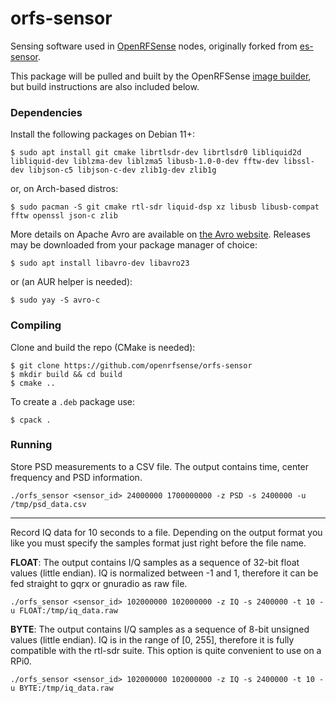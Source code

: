 
# orfs-sensor 

Sensing software used in [OpenRFSense](https://github.com/openrfsense) nodes, originally forked from [es-sensor](https://github.com/electrosense/es-sensor).

This package will be pulled and built by the OpenRFSense [image builder](https://github.com/openrfsense/image), but build instructions are also included below.

### Dependencies

Install the following packages on Debian 11+:

```shell
$ sudo apt install git cmake librtlsdr-dev librtlsdr0 libliquid2d libliquid-dev liblzma-dev liblzma5 libusb-1.0-0-dev fftw-dev libssl-dev libjson-c5 libjson-c-dev zlib1g-dev zlib1g
```

or, on Arch-based distros:
```shell
$ sudo pacman -S git cmake rtl-sdr liquid-dsp xz libusb libusb-compat fftw openssl json-c zlib
```

More details on Apache Avro are available on [the Avro website](http://avro.apache.org). Releases may be downloaded from your package manager of choice:

```shell
$ sudo apt install libavro-dev libavro23
```

or (an AUR helper is needed):
```shell
$ sudo yay -S avro-c
```

### Compiling

Clone and build the repo (CMake is needed):

```shell
$ git clone https://github.com/openrfsense/orfs-sensor
$ mkdir build && cd build
$ cmake ..
```

To create a `.deb` package use:

```shell
$ cpack .
```

### Running

Store PSD measurements to a CSV file. The output contains time, center frequency and PSD information.

```
./orfs_sensor <sensor_id> 24000000 1700000000 -z PSD -s 2400000 -u /tmp/psd_data.csv
```

---

Record IQ data for 10 seconds to a file. Depending on the output format you like you must specify the samples format 
just right before the file name.

**FLOAT**: The output contains I/Q samples as a sequence of 32-bit float values 
(little endian). IQ is normalized between -1 and 1, therefore it can be fed straight to gqrx or gnuradio as raw file.

```
./orfs_sensor <sensor_id> 102000000 102000000 -z IQ -s 2400000 -t 10 -u FLOAT:/tmp/iq_data.raw
```

**BYTE**: The output contains I/Q samples as a sequence of 8-bit unsigned values 
(little endian). IQ is in the range of [0, 255], therefore it is fully compatible 
with the rtl-sdr suite. This option is quite convenient to use on a RPi0.

```
./orfs_sensor <sensor_id> 102000000 102000000 -z IQ -s 2400000 -t 10 -u BYTE:/tmp/iq_data.raw
```